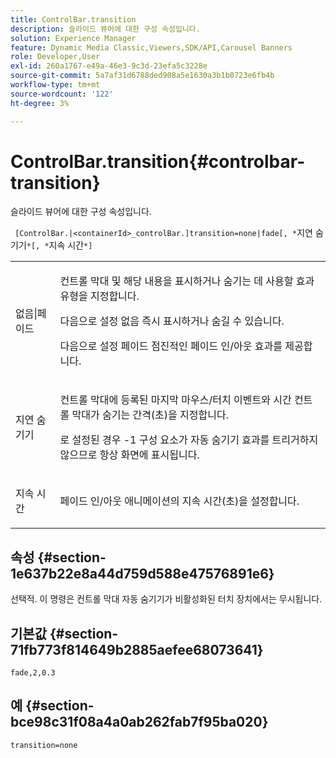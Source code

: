 ```yaml
---
title: ControlBar.transition
description: 슬라이드 뷰어에 대한 구성 속성입니다.
solution: Experience Manager
feature: Dynamic Media Classic,Viewers,SDK/API,Carousel Banners
role: Developer,User
exl-id: 260a1767-e49a-46e3-9c3d-23efa5c3228e
source-git-commit: 5a7af31d6788ded908a5e1630a3b1b0723e6fb4b
workflow-type: tm+mt
source-wordcount: '122'
ht-degree: 3%

---
```


# ControlBar.transition{#controlbar-transition}

슬라이드 뷰어에 대한 구성 속성입니다.

` [ControlBar.|<containerId>_controlBar.]transition=none|fade[, *`지연 숨기기`*[, *`지속 시간`*]`

<table id="table_441553CD34C94A58A9D7CBF772DEDDB6"> 
 <tbody> 
  <tr> 
   <td colname="col1"> <p> <span class="codeph"> 없음|페이드</span> </p> </td> 
   <td colname="col2"> <p> 컨트롤 막대 및 해당 내용을 표시하거나 숨기는 데 사용할 효과 유형을 지정합니다. </p> <p>다음으로 설정 <span class="codeph"> 없음</span> 즉시 표시하거나 숨길 수 있습니다. </p> <p>다음으로 설정 <span class="codeph"> 페이드</span> 점진적인 페이드 인/아웃 효과를 제공합니다. </p> </td> 
  </tr> 
  <tr> 
   <td colname="col1"> <p><span class="codeph"><span class="varname"> 지연 숨기기</span></span> </p> </td> 
   <td colname="col2"> <p> 컨트롤 막대에 등록된 마지막 마우스/터치 이벤트와 시간 컨트롤 막대가 숨기는 간격(초)을 지정합니다. </p> <p>로 설정된 경우 <span class="codeph"> -1</span> 구성 요소가 자동 숨기기 효과를 트리거하지 않으므로 항상 화면에 표시됩니다. </p> </td> 
  </tr> 
  <tr> 
   <td colname="col1"> <p><span class="codeph"><span class="varname"> 지속 시간</span></span> </p> </td> 
   <td colname="col2"> <p> 페이드 인/아웃 애니메이션의 지속 시간(초)을 설정합니다. </p> </td> 
  </tr> 
 </tbody> 
</table>

## 속성 {#section-1e637b22e8a44d759d588e47576891e6}

선택적. 이 명령은 컨트롤 막대 자동 숨기기가 비활성화된 터치 장치에서는 무시됩니다.

## 기본값 {#section-71fb773f814649b2885aefee68073641}

`fade,2,0.3`

## 예 {#section-bce98c31f08a4a0ab262fab7f95ba020}

```
transition=none
```
